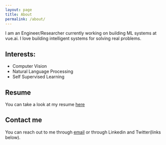 ```yaml
---
layout: page
title: About
permalink: /about/
---
```


I am an Engineer/Researcher currently working on building ML systems at vue.ai. I love building intelligent systems for solving real problems. 

## Interests: 
- Computer Vision
- Natural Language Processing
- Self Supervised Learning

## Resume
You can take a look at my resume [here](https://moinudeen.github.io/Syed_Moinudeen_CV.pdf)

## Contact me

You can reach out to me through [email](mailto:moinu.95@gmail.com) or through Linkedin and Twitter(links below).
